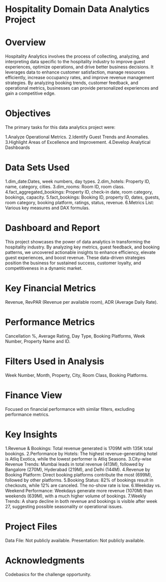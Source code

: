 # Hospitality Domain Data Analytics Project

# Overview

Hospitality Analytics involves the process of collecting, analyzing, and interpreting data specific to the hospitality industry to improve guest experiences, optimize operations, and drive better business decisions. It leverages data to enhance customer satisfaction, manage resources efficiently, increase occupancy rates, and improve revenue management strategies. By analyzing booking trends, customer feedback, and operational metrics, businesses can provide personalized experiences and gain a competitive edge.


# Objectives

The primary tasks for this data analytics project were:

1.Analyze Operational Metrics.
2.Identify Guest Trends and Anomalies.
3.Highlight Areas of Excellence and Improvement.
4.Develop Analytical Dashboards

# Data Sets Used
1.dim_date:Dates, week numbers, day types.
2.dim_hotels: Property ID, name, category, cities.
3.dim_rooms: Room ID, room class.
4.fact_aggregated_bookings: Property ID, check-in date, room category, bookings, capacity.
5.fact_bookings: Booking ID, property ID, dates, guests, room category, booking platform, ratings, status, revenue.
6.Metrics List: Various key measures and DAX formulas.

# Dashboard and Report
This project showcases the power of data analytics in transforming the hospitality industry. By analyzing key metrics, guest feedback, and booking patterns, we uncovered actionable insights to enhance efficiency, elevate guest experiences, and boost revenue. These data-driven strategies position the business for sustained success, customer loyalty, and competitiveness in a dynamic market.

# Key Financial Metrics
Revenue, RevPAR (Revenue per available room), ADR (Average Daily Rate).

# Performance Metrics
Cancellation %, Average Rating, Day Type, Booking Platforms, Week Number, Property Name and ID.

# Filters Used in Analysis
Week Number, Month, Property, City, Room Class, Booking Platforms.

# Finance View
Focused on financial performance with similar filters, excluding performance metrics.

# Key Insights
1.Revenue & Bookings:
Total revenue generated is 1709M with 135K total bookings.
2.Performance by Hotels:
The highest revenue-generating hotel is Atliq Exotica, while the lowest performer is Atliq Seasons.
3.City-wise Revenue Trends:
Mumbai leads in total revenue (413M), followed by Bangalore (270M), Hyderabad (219M), and Delhi (144M).
4.Revenue by Booking Platform:
Direct booking platforms contribute the most (699M), followed by other platforms.
5.Booking Status:
82% of bookings result in checkouts, while 12% are canceled. The no-show rate is low.
6.Weekday vs. Weekend Performance:
Weekdays generate more revenue (1070M) than weekends (639M), with a much higher volume of bookings.
7.Weekly Trends:
A sharp decline in both revenue and bookings is visible after week 27, suggesting possible seasonality or operational issues.


# Project Files
Data File: Not publicly available.
Presentation: Not publicly available.

# Acknowledgments
Codebasics for the challenge opportunity.

